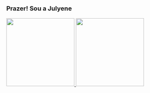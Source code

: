 ### Prazer! Sou a Julyene

<div>
<a  href= "https://github.com/Jullyene">

<img height = "180em" src="https://github-readme-stats.vercel.app/api?username=Jullyene&show_icons=true&theme=default&include_all_commits=true&count_private=true"/>
<img height = "180em" src="https://github-readme-stats.vercel.app/api/top-langs/?username=Jullyene&layout=compact&langs_count168theme=default"/>

</div>

